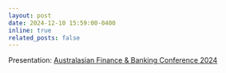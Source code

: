 ```yaml
---
layout: post
date: 2024-12-10 15:59:00-0400
inline: true
related_posts: false
---
```


Presentation: [Australasian Finance & Banking Conference 2024](https://www.unsw.edu.au/business/our-schools/banking-finance/news-events/australasian-finance-banking-conference)